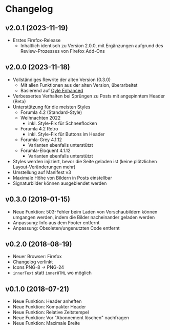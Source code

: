 # Changelog

## v2.0.1 (2023-11-19)

* Erstes Firefox-Release
  * Inhaltlich identisch zu Version 2.0.0, mit Ergänzungen aufgrund des Review-Prozesses von Firefox Add-Ons

## v2.0.0 (2023-11-18)

* Vollständiges Rewrite der alten Version (0.3.0)
  * Mit allen Funktionen aus der alten Version, überarbeitet
  * Basierend auf [Oyle Enhanced](https://github.com/C0Nd3Mnd/oyle-enhanced)
* Verbessertes Verhalten bei Sprüngen zu Posts mit angepinntem Header (Beta)
* Unterstützung für die meisten Styles
  * Forumla 4.2 (Standard-Style)
  * Weihnachten 2022
    * inkl. Style-Fix für Schneeflocken
  * Forumla 4.2 Retro
    * inkl. Style-Fix für Buttons im Header
  * Forumla-Grey 4.1.12
    * Varianten ebenfalls unterstützt
  * Forumla-Eloquent 4.1.12
    * Varianten ebenfalls unterstützt
* Styles werden injiziert, bevor die Seite geladen ist (keine plötzlichen Layout-Veränderungen mehr)
* Umstellung auf Manifest v3
* Maximale Höhe von Bildern in Posts einstellbar
* Signaturbilder können ausgeblendet werden

## v0.3.0 (2019-01-15)

* Neue Funktion: 503-Fehler beim Laden von Vorschaubildern können umgangen werden, indem die Bilder nacheinander geladen werden
* Anpassung: Info aus dem Footer entfernt
* Anpassung: Obsoleten/ungenutzten Code entfernt

## v0.2.0 (2018-08-19)

* Neuer Browser: Firefox
* Changelog verlinkt
* Icons PNG-8 -> PNG-24
* `innerText` statt `innerHTML` wo möglich

## v0.1.0 (2018-07-21)

* Neue Funktion: Header anheften
* Neue Funktion: Kompakter Header
* Neue Funktion: Relative Zeitstempel
* Neue Funktion: Vor "Abonnement löschen" nachfragen
* Neue Funktion: Maximale Breite
